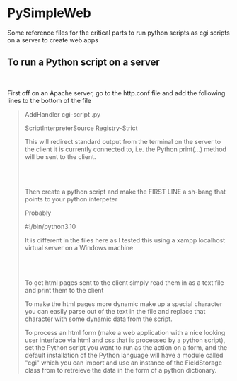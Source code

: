 # PySimpleWeb
Some reference files for the critical parts to run python scripts as cgi scripts on a server to create web apps


<h2>To run a Python script on a server</h2>
<br>
<p>First off on an Apache server, go to the http.conf file and add the following lines to the bottom of the file</p>
<blockquote>
  <p>AddHandler cgi-script .py</p>
  <p>ScriptInterpreterSource Registry-Strict</p>
</blockqoute>

<p>This will redirect standard output from the terminal on the server to the client it is currently connected to, i.e. the Python print(...) method will be sent to the client.</p>
<br>
<br>
<p>Then create a python script and make the FIRST LINE a sh-bang that points to your python interpeter</p>
<blockqoute>
  <p>Probably</p>
  <p>#!/bin/python3.10</p>
</blockqoute>

<p>It is different in the files here as I tested this using a xampp localhost virtual server on a Windows machine</p>
<br>
<br>
<p>To get html pages sent to the client simply read them in as a text file and print them to the client</p>
<p>To make the html pages more dynamic make up a special character you can easily parse out of the text in the file and replace that character with some dynamic data from the script.</p>
<p>To process an html form (make a web application with a nice looking user interface via html and css that is processed by a python script), set the Python script you want to run as the action on a form, and the default installation of the Python language will have a module called "cgi" which you can import and use an instance of the FieldStorage class from to retreieve the data in the form of a python dictionary.</p>
